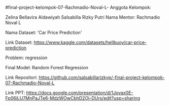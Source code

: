 #final-project-kelompok-07-Rachmadio-Noval-L-
Anggota Kelompok:

Zelina Bellavira Aldawiyah
Salsabilla Rizky Putri
Nama Mentor: Rachmadio Noval L

Nama Dataset: 'Car Price Prediction'

Link Dataset: https://www.kaggle.com/datasets/hellbuoy/car-price-prediction

Problem: regression

Final Model: Random Forest Regression

Link Repositori: https://github.com/salsabillarizkyp/-final-project-kelompok-07-Rachmadio-Noval-L

Link PPT: https://docs.google.com/presentation/d/1Jovax0E-Fp06iLU7MnPaJTe6-MdzWOwCbhD2Oj-DUrs/edit?usp=sharing
